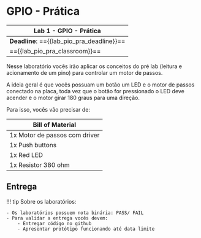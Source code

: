 # GPIO - Prática

| Lab 1 - GPIO - Prática                          |
|-------------------------------------------------|
| **Deadline**: =={{lab_pio_pra_deadline}}==      |
| =={{lab_pio_pra_classroom}}==                   |

Nesse laboratório vocês irão aplicar os conceitos do pré lab (leitura e acionamento de um pino) para controlar um motor de passos. 

A ideia geral é que vocês possuam um botão um LED e o motor de passos conectado na placa, toda vez que o botão for pressionado o LED deve acender e o motor girar 180 graus para uma direção.

Para isso, vocês vão precisar de:

| Bill of Material              |
|-------------------------------|
| 1x Motor de passos com driver |
| 1x Push buttons               |
| 1x Red LED                    |
| 1x Resistor 380 ohm           |

## Entrega

!!! tip
    Sobre os laboratórios:
    
    - Os laboratórios possuem nota binária: PASS/ FAIL
    - Para validar a entrega vocês devem:
        - Entregar código no github
        - Apresentar protótipo funcionando até data limite
        

    
